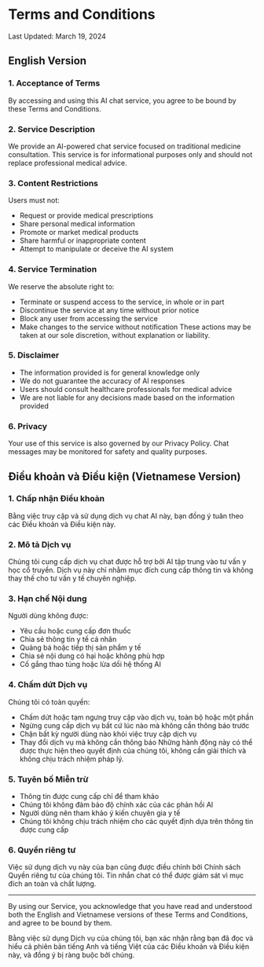 # Terms and Conditions
Last Updated: March 19, 2024

## English Version

### 1. Acceptance of Terms
By accessing and using this AI chat service, you agree to be bound by these Terms and Conditions.

### 2. Service Description
We provide an AI-powered chat service focused on traditional medicine consultation. This service is for informational purposes only and should not replace professional medical advice.

### 3. Content Restrictions
Users must not:
- Request or provide medical prescriptions
- Share personal medical information
- Promote or market medical products
- Share harmful or inappropriate content
- Attempt to manipulate or deceive the AI system

### 4. Service Termination
We reserve the absolute right to:
- Terminate or suspend access to the service, in whole or in part
- Discontinue the service at any time without prior notice
- Block any user from accessing the service
- Make changes to the service without notification
These actions may be taken at our sole discretion, without explanation or liability.

### 5. Disclaimer
- The information provided is for general knowledge only
- We do not guarantee the accuracy of AI responses
- Users should consult healthcare professionals for medical advice
- We are not liable for any decisions made based on the information provided

### 6. Privacy
Your use of this service is also governed by our Privacy Policy. Chat messages may be monitored for safety and quality purposes.

## Điều khoản và Điều kiện (Vietnamese Version)

### 1. Chấp nhận Điều khoản
Bằng việc truy cập và sử dụng dịch vụ chat AI này, bạn đồng ý tuân theo các Điều khoản và Điều kiện này.

### 2. Mô tả Dịch vụ
Chúng tôi cung cấp dịch vụ chat được hỗ trợ bởi AI tập trung vào tư vấn y học cổ truyền. Dịch vụ này chỉ nhằm mục đích cung cấp thông tin và không thay thế cho tư vấn y tế chuyên nghiệp.

### 3. Hạn chế Nội dung
Người dùng không được:
- Yêu cầu hoặc cung cấp đơn thuốc
- Chia sẻ thông tin y tế cá nhân
- Quảng bá hoặc tiếp thị sản phẩm y tế
- Chia sẻ nội dung có hại hoặc không phù hợp
- Cố gắng thao túng hoặc lừa dối hệ thống AI

### 4. Chấm dứt Dịch vụ
Chúng tôi có toàn quyền:
- Chấm dứt hoặc tạm ngưng truy cập vào dịch vụ, toàn bộ hoặc một phần
- Ngừng cung cấp dịch vụ bất cứ lúc nào mà không cần thông báo trước
- Chặn bất kỳ người dùng nào khỏi việc truy cập dịch vụ
- Thay đổi dịch vụ mà không cần thông báo
Những hành động này có thể được thực hiện theo quyết định của chúng tôi, không cần giải thích và không chịu trách nhiệm pháp lý.

### 5. Tuyên bố Miễn trừ
- Thông tin được cung cấp chỉ để tham khảo
- Chúng tôi không đảm bảo độ chính xác của các phản hồi AI
- Người dùng nên tham khảo ý kiến chuyên gia y tế
- Chúng tôi không chịu trách nhiệm cho các quyết định dựa trên thông tin được cung cấp

### 6. Quyền riêng tư
Việc sử dụng dịch vụ này của bạn cũng được điều chỉnh bởi Chính sách Quyền riêng tư của chúng tôi. Tin nhắn chat có thể được giám sát vì mục đích an toàn và chất lượng.

---

By using our Service, you acknowledge that you have read and understood both the English and Vietnamese versions of these Terms and Conditions, and agree to be bound by them.

Bằng việc sử dụng Dịch vụ của chúng tôi, bạn xác nhận rằng bạn đã đọc và hiểu cả phiên bản tiếng Anh và tiếng Việt của các Điều khoản và Điều kiện này, và đồng ý bị ràng buộc bởi chúng. 